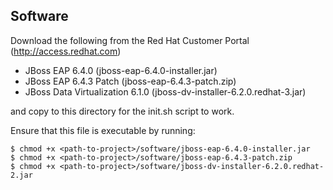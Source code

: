 ## Software
Download the following from the Red Hat Customer Portal (http://access.redhat.com)

 * JBoss EAP 6.4.0 (jboss-eap-6.4.0-installer.jar)
 * JBoss EAP 6.4.3 Patch (jboss-eap-6.4.3-patch.zip)
 * JBoss Data Virtualization 6.1.0 (jboss-dv-installer-6.2.0.redhat-3.jar)

and copy to this directory for the init.sh script to work.

Ensure that this file is executable by running:

    $ chmod +x <path-to-project>/software/jboss-eap-6.4.0-installer.jar
    $ chmod +x <path-to-project>/software/jboss-eap-6.4.3-patch.zip
    $ chmod +x <path-to-project>/software/jboss-dv-installer-6.2.0.redhat-2.jar


